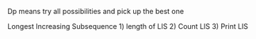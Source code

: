Dp means try all possibilities and pick up the best one


Longest Increasing Subsequence
    1) length of LIS
    2) Count LIS
    3) Print LIS

